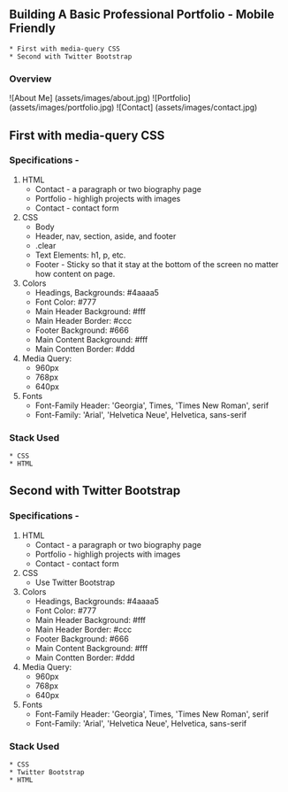 ## Building A Basic Professional Portfolio - Mobile Friendly
	* First with media-query CSS
	* Second with Twitter Bootstrap

### Overview

![About Me] (assets/images/about.jpg)
![Portfolio] (assets/images/portfolio.jpg)
![Contact] (assets/images/contact.jpg)

## First with media-query CSS

### Specifications - 
1. HTML
	* Contact - a paragraph or two biography page
	* Portfolio - highligh projects with images
	* Contact - contact form
2. CSS
	* Body
	* Header, nav, section, aside, and footer
	* .clear
	* Text Elements: h1, p, etc.
	* Footer - Sticky so that it stay at the bottom of the screen no matter how content on page.
3. Colors
	* Headings, Backgrounds: #4aaaa5
	* Font Color: #777
	* Main Header Background: #fff
	* Main Header Border: #ccc
	* Footer Background: #666
	* Main Content Background: #fff
	* Main Contten Border: #ddd
4. Media Query: 
	* 960px
	* 768px
	* 640px
5. Fonts
	* Font-Family Header: 'Georgia', Times, 'Times New Roman', serif
	* Font-Family: 'Arial', 'Helvetica Neue', Helvetica, sans-serif

### Stack Used
	* CSS
	* HTML

## Second with Twitter Bootstrap

### Specifications - 
1. HTML
	* Contact - a paragraph or two biography page
	* Portfolio - highligh projects with images
	* Contact - contact form
2. CSS
	* Use Twitter Bootstrap
3. Colors
	* Headings, Backgrounds: #4aaaa5
	* Font Color: #777
	* Main Header Background: #fff
	* Main Header Border: #ccc
	* Footer Background: #666
	* Main Content Background: #fff
	* Main Contten Border: #ddd
4. Media Query: 
	* 960px
	* 768px
	* 640px
5. Fonts
	* Font-Family Header: 'Georgia', Times, 'Times New Roman', serif
	* Font-Family: 'Arial', 'Helvetica Neue', Helvetica, sans-serif

### Stack Used
	* CSS
	* Twitter Bootstrap
	* HTML